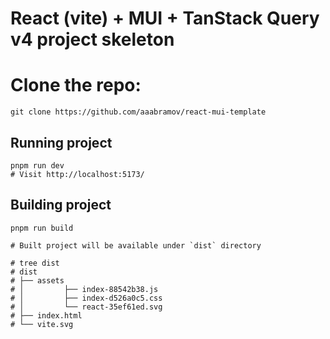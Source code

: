 # React (vite) + MUI + TanStack Query v4 project skeleton

# Clone the repo:

```shell
git clone https://github.com/aaabramov/react-mui-template
```

## Running project

```shell
pnpm run dev
# Visit http://localhost:5173/
```

## Building project

```shell
pnpm run build

# Built project will be available under `dist` directory

# tree dist 
# dist
# ├── assets
# │         ├── index-88542b38.js
# │         ├── index-d526a0c5.css
# │         └── react-35ef61ed.svg
# ├── index.html
# └── vite.svg
```
